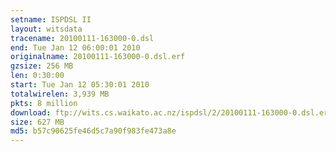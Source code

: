 ```yaml
---
setname: ISPDSL II
layout: witsdata
tracename: 20100111-163000-0.dsl
end: Tue Jan 12 06:00:01 2010
originalname: 20100111-163000-0.dsl.erf
gzsize: 256 MB
len: 0:30:00
start: Tue Jan 12 05:30:01 2010
totalwirelen: 3,939 MB
pkts: 8 million
download: ftp://wits.cs.waikato.ac.nz/ispdsl/2/20100111-163000-0.dsl.erf.gz
size: 627 MB
md5: b57c90625fe46d5c7a90f983fe473a8e
---
```

